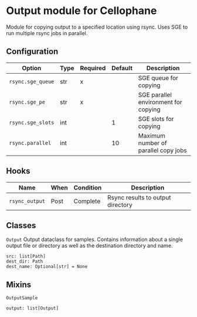 # Output module for Cellophane

Module for copying output to a specified location using rsync. Uses SGE to run multiple rsync jobs in parallel.

## Configuration

Option             | Type | Required | Default | Description
-------------------|------|----------|---------|-------------
`rsync.sge_queue`  | str  | x        |         | SGE queue for copying
`rsync.sge_pe`     | str  | x        |         | SGE parallel environment for copying
`rsync.sge_slots`  | int  |          | 1       | SGE slots for copying 
`rsync.parallel`   | int  |          | 10      | Maximum number of parallel copy jobs

## Hooks

Name           | When  | Condition | Description
---------------|-------|-----------|-------------
`rsync_output` | Post  | Complete  | Rsync results to output directory

## Classes

`Output`
Output dataclass for samples. Contains information about a single output file or directory as well as the destination directory and name.

```
src: list[Path]
dest_dir: Path
dest_name: Optional[str] = None
```

## Mixins

`OutputSample`

```
output: list[Output]
```
